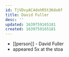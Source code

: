 ```yaml
---
id: TjVDvyAC4dohR5t3Kdo6f
title: David Fuller
desc: ''
updated: 1639759165181
created: 1639759165181
---
```



- [[person]] - David Fuller
- appeared 5x at the stoa
